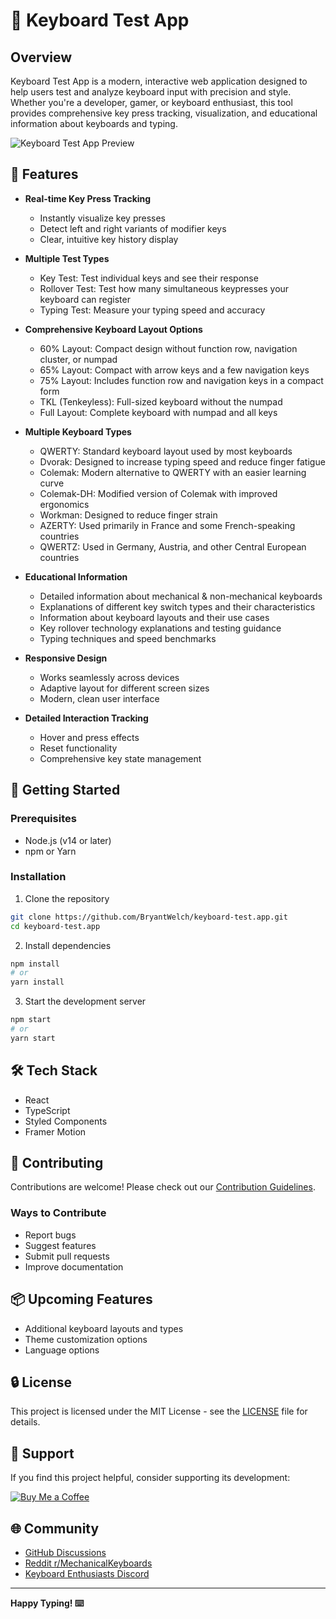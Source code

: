 # 🎹 Keyboard Test App

## Overview

Keyboard Test App is a modern, interactive web application designed to help users test and analyze keyboard input with precision and style. Whether you're a developer, gamer, or keyboard enthusiast, this tool provides comprehensive key press tracking, visualization, and educational information about keyboards and typing.

![Keyboard Test App Preview](./docs/preview.png)

## 🌟 Features

- **Real-time Key Press Tracking**
  - Instantly visualize key presses
  - Detect left and right variants of modifier keys
  - Clear, intuitive key history display

- **Multiple Test Types**
  - Key Test: Test individual keys and see their response
  - Rollover Test: Test how many simultaneous keypresses your keyboard can register
  - Typing Test: Measure your typing speed and accuracy

- **Comprehensive Keyboard Layout Options**
  - 60% Layout: Compact design without function row, navigation cluster, or numpad
  - 65% Layout: Compact with arrow keys and a few navigation keys
  - 75% Layout: Includes function row and navigation keys in a compact form
  - TKL (Tenkeyless): Full-sized keyboard without the numpad
  - Full Layout: Complete keyboard with numpad and all keys

- **Multiple Keyboard Types**
  - QWERTY: Standard keyboard layout used by most keyboards
  - Dvorak: Designed to increase typing speed and reduce finger fatigue
  - Colemak: Modern alternative to QWERTY with an easier learning curve
  - Colemak-DH: Modified version of Colemak with improved ergonomics
  - Workman: Designed to reduce finger strain
  - AZERTY: Used primarily in France and some French-speaking countries
  - QWERTZ: Used in Germany, Austria, and other Central European countries

- **Educational Information**
  - Detailed information about mechanical & non-mechanical keyboards
  - Explanations of different key switch types and their characteristics
  - Information about keyboard layouts and their use cases
  - Key rollover technology explanations and testing guidance
  - Typing techniques and speed benchmarks

- **Responsive Design**
  - Works seamlessly across devices
  - Adaptive layout for different screen sizes
  - Modern, clean user interface

- **Detailed Interaction Tracking**
  - Hover and press effects
  - Reset functionality
  - Comprehensive key state management

## 🚀 Getting Started

### Prerequisites

- Node.js (v14 or later)
- npm or Yarn

### Installation

1. Clone the repository
```bash
git clone https://github.com/BryantWelch/keyboard-test.app.git
cd keyboard-test.app
```

2. Install dependencies
```bash
npm install
# or
yarn install
```

3. Start the development server
```bash
npm start
# or
yarn start
```

## 🛠 Tech Stack

- React
- TypeScript
- Styled Components
- Framer Motion

## 🤝 Contributing

Contributions are welcome! Please check out our [Contribution Guidelines](CONTRIBUTING.md).

### Ways to Contribute
- Report bugs
- Suggest features
- Submit pull requests
- Improve documentation

## 📦 Upcoming Features

- Additional keyboard layouts and types
- Theme customization options
- Language options

## 🔒 License

This project is licensed under the MIT License - see the [LICENSE](LICENSE) file for details.

## 💖 Support

If you find this project helpful, consider supporting its development:

[![Buy Me a Coffee](https://storage.ko-fi.com/cdn/kofi5.png)](https://ko-fi.com/V7V01A0SJC)

## 🌐 Community

- [GitHub Discussions](https://github.com/BryantWelch/keyboard-test.app/discussions)
- [Reddit r/MechanicalKeyboards](https://www.reddit.com/r/MechanicalKeyboards/)
- [Keyboard Enthusiasts Discord](https://discord.gg/mechanicalkeyboards)

---

**Happy Typing! ⌨️**

